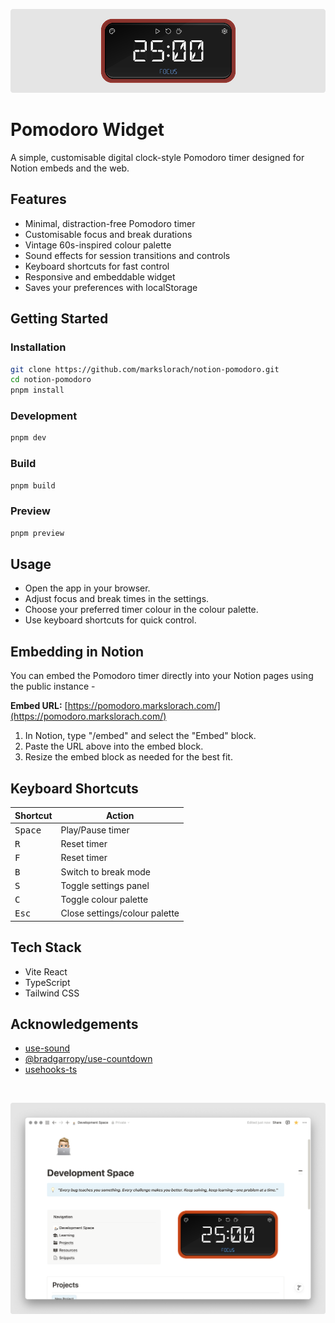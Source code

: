 ![banner](.github/readme-assets/notion-pomodoro-banner.png)

# Pomodoro Widget

A simple, customisable digital clock-style Pomodoro timer designed for Notion embeds and the web.

## Features

- Minimal, distraction-free Pomodoro timer
- Customisable focus and break durations
- Vintage 60s-inspired colour palette
- Sound effects for session transitions and controls
- Keyboard shortcuts for fast control
- Responsive and embeddable widget
- Saves your preferences with localStorage

## Getting Started

### Installation

```bash
git clone https://github.com/markslorach/notion-pomodoro.git
cd notion-pomodoro
pnpm install
```
### Development

```bash
pnpm dev
```

### Build

```bash
pnpm build
```

### Preview

```bash
pnpm preview
```

## Usage

- Open the app in your browser.
- Adjust focus and break times in the settings.
- Choose your preferred timer colour in the colour palette.
- Use keyboard shortcuts for quick control.
  

## Embedding in Notion

You can embed the Pomodoro timer directly into your Notion pages using the public instance -

**Embed URL:** [https://pomodoro.markslorach.com/](https://pomodoro.markslorach.com/)

1. In Notion, type "/embed" and select the "Embed" block.
2. Paste the URL above into the embed block.
3. Resize the embed block as needed for the best fit.

## Keyboard Shortcuts

<table>
  <thead>
    <tr>
      <th>Shortcut</th>
      <th>Action</th>
    </tr>
  </thead>
  <tbody>
    <tr>
      <td><kbd>Space</kbd></td>
      <td>Play/Pause timer</td>
    </tr>
    <tr>
      <td><kbd>R</kbd></td>
      <td>Reset timer</td>
    </tr>
    <tr>
      <td><kbd>F</kbd></td>
      <td>Reset timer</td>
    </tr>
    <tr>
      <td><kbd>B</kbd></td>
      <td>Switch to break mode</td>
    </tr>
    <tr>
      <td><kbd>S</kbd></td>
      <td>Toggle settings panel</td>
    </tr>
    <tr>
      <td><kbd>C</kbd></td>
      <td>Toggle colour palette</td>
    </tr>
    <tr>
      <td><kbd>Esc</kbd></td>
      <td>Close settings/colour palette</td>
    </tr>
  </tbody>
</table>

## Tech Stack

- Vite React
- TypeScript
- Tailwind CSS

## Acknowledgements

- [use-sound](https://github.com/joshwcomeau/use-sound)
- [@bradgarropy/use-countdown](https://github.com/bradgarropy/use-countdown)
- [usehooks-ts](https://usehooks-ts.com/)

<br/>

![banner](.github/readme-assets/notion-pomodoro-example.png)
